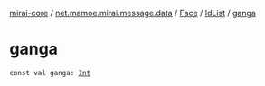 [mirai-core](../../../index.md) / [net.mamoe.mirai.message.data](../../index.md) / [Face](../index.md) / [IdList](index.md) / [ganga](./ganga.md)

# ganga

`const val ganga: `[`Int`](https://kotlinlang.org/api/latest/jvm/stdlib/kotlin/-int/index.html)